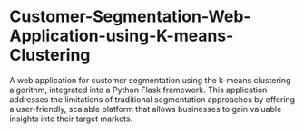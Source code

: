 # Customer-Segmentation-Web-Application-using-K-means-Clustering
A web application for customer segmentation using the k-means clustering algorithm, integrated into a Python Flask framework. This application addresses the limitations of traditional segmentation approaches by offering a user-friendly, scalable platform that allows businesses to gain valuable insights into their target markets.
